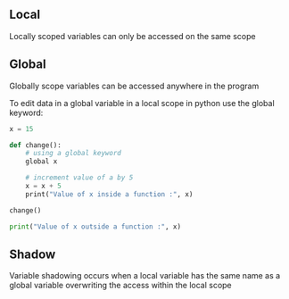 ## Local
Locally scoped variables can only be accessed on the same scope
## Global
Globally scope variables can be accessed anywhere in the program

To edit data in a global variable in a local scope in python use the global keyword:
```python
x = 15

def change():
    # using a global keyword
    global x

    # increment value of a by 5
    x = x + 5
    print("Value of x inside a function :", x)

change()

print("Value of x outside a function :", x)
```
## Shadow
Variable shadowing occurs when a local variable has the same name as a global variable overwriting the access within the local scope